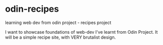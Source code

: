 # odin-recipes
learning web dev from odin project - recipes project

I want to showcase foundations of web-dev I've learnt from Odin Project.
It will be a simple recipe site, with VERY brutalist design.
